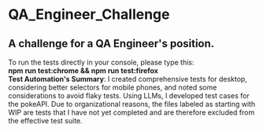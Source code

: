 # QA_Engineer_Challenge
## A challenge for a QA Engineer's position.  
To run the tests directly in your console, please type this:  
**npm run test:chrome && npm run test:firefox**  
**Test Automation's Summary**:
  I created comprehensive tests for desktop, considering better selectors for mobile phones, and noted some considerations to avoid flaky tests. Using LLMs, I developed test cases for the pokeAPI. Due to organizational reasons, the files labeled as starting with WIP are tests that I have not yet completed and are therefore excluded from the effective test suite.